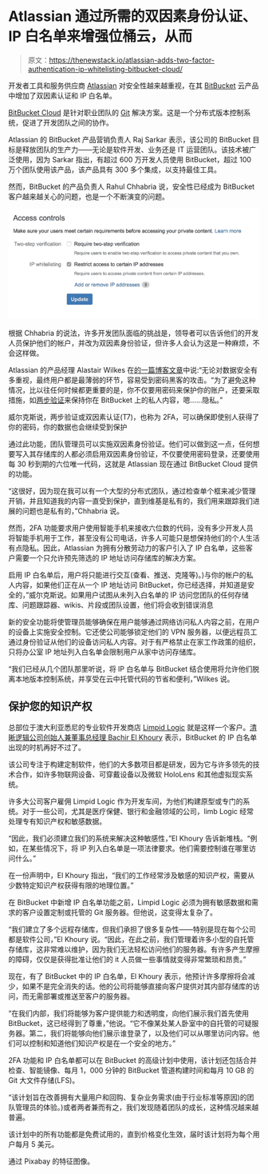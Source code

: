 # Atlassian 通过所需的双因素身份认证、IP 白名单来增强位桶云，从而

> 原文：<https://thenewstack.io/atlassian-adds-two-factor-authentication-ip-whitelisting-bitbucket-cloud/>

开发者工具和服务供应商 [Atlassian](https://www.atlassian.com/) 对安全性越来越重视，在其 [BitBucket](https://thenewstack.io/atlassian-announces-bitbucket-rebranding-new-features/) 云产品中增加了双因素认证和 IP 白名单。

[BitBucket Cloud](https://bitbucket.org/) 是针对职业团队的 [Git](https://thenewstack.io/the-new-stack-analysts-show-27-the-git-vulnerability-and-its-aftermath/) 解决方案。这是一个分布式版本控制系统，促进了开发团队之间的协作。

Atlassian 的 BitBucket 产品营销负责人 Raj Sarkar 表示，该公司的 BitBucket 目标是释放团队的生产力——无论是软件开发、业务还是 IT 运营团队。该技术被广泛使用，因为 Sarkar 指出，有超过 600 万开发人员使用 BitBucket，超过 100 万个团队使用该产品，该产品具有 300 多个集成，以支持最佳工具。

然而，BitBucket 的产品负责人 Rahul Chhabria 说，安全性已经成为 BitBucket 客户越来越关心的问题，也是一个不断演变的问题。

[![](img/7163df24a82382f99f63977fcbe02151.png)](https://blog.bitbucket.org/2017/02/28/big-strides-cloud-security-ip-whitelisting-required-2-step-verification-bitbucket/)

根据 Chhabria 的说法，许多开发团队面临的挑战是，领导者可以告诉他们的开发人员保护他们的帐户，并改为双因素身份验证，但许多人会认为这是一种麻烦，不会这样做。

Atlassian 的产品经理 Alastair Wilkes 在[的一篇博客文章](https://blog.bitbucket.org/2017/02/28/big-strides-cloud-security-ip-whitelisting-required-2-step-verification-bitbucket/)中说:“无论对数据安全有多重视，最终用户都是最薄弱的环节，容易受到密码黑客的攻击。“为了避免这种情况，比以往任何时候都更重要的是，你不仅要用密码来保护你的账户，还要采取措施，如[两步验证](https://blog.bitbucket.org/2015/09/10/two-step-verification-is-here/)来保持你在 BitBucket 上的私人内容，嗯……隐私。”

威尔克斯说，两步验证或双因素认证(T7)，也称为 2FA，可以确保即使别人获得了你的密码，你的数据也会继续受到保护

通过此功能，团队管理员可以实施双因素身份验证。他们可以做到这一点，任何想要写入其存储库的人都必须启用双因素身份验证，不仅要使用密码登录，还要使用每 30 秒到期的六位唯一代码，这就是 Atlassian 现在通过 BitBucket Cloud 提供的功能。

“这很好，因为现在我可以有一个大型的分布式团队，通过检查单个框来减少管理开销，并且知道我的内容一直受到保护，直到维基是私有的，我们用来跟踪我们进展的问题也是私有的，”Chhabria 说。

然而，2FA 功能要求用户使用智能手机来接收六位数的代码，没有多少开发人员将智能手机用于工作，甚至没有公司电话，许多人可能只是想保持他们的个人生活有点隐私。因此，Atlassian 为拥有分散劳动力的客户引入了 IP 白名单，这些客户需要一个只允许预先筛选的 IP 地址访问存储库的解决方案。

启用 IP 白名单后，用户将只能进行交互(查看、推送、克隆等)。)与你的帐户的私人内容，如果他们正在从一个 IP 地址访问 BitBucket，你已经选择，并知道是安全的，”威尔克斯说。如果用户试图从未列入白名单的 IP 访问您团队的任何存储库、问题跟踪器、wikis、片段或团队设置，他们将会收到错误消息

新的安全功能将使管理员能够确保在用户能够通过网络访问私人内容之前，在用户的设备上实施安全控制。它还使公司能够锁定他们的 VPN 服务器，以便远程员工通过身份验证从他们的设备访问私人内容。对于有严格禁止在家工作政策的组织，只将办公室 IP 地址列入白名单会限制用户从家中访问存储库。

“我们已经从几个团队那里听说，将 IP 白名单与 BitBucket 结合使用将允许他们脱离本地版本控制系统，并享受在云中托管代码的节省和便利，”Wilkes 说。

## 保护您的知识产权

总部位于澳大利亚悉尼的专业软件开发商店 [Limpid Logic](http://www.limpidlogic.com/) 就是这样一个客户。[清晰逻辑公司创始人兼董事总经理 Bachir El Khoury](https://www.linkedin.com/in/bachirelkhoury/) 表示，BitBucket 的 IP 白名单出现的时机再好不过了。

该公司专注于构建定制软件，他们的大多数项目都是研发，因为它与许多领先的技术合作，如许多物联网设备、可穿戴设备以及微软 HoloLens 和其他虚拟现实系统。

许多大公司客户雇佣 Limpid Logic 作为开发车间，为他们构建原型或专门的系统。对于一些公司，尤其是医疗保健、银行和金融领域的公司，limb Logic 经常处理专有知识产权和敏感数据。

“因此，我们必须建立我们的系统来解决这种敏感性，”El Khoury 告诉新堆栈。“例如，在某些情况下，将 IP 列入白名单是一项法律要求。他们需要控制谁在哪里访问什么。”

在一份声明中，El Khoury 指出，“我们的工作经常涉及敏感的知识产权，需要从少数特定知识产权获得有限的地理位置。”

在 BitBucket 中新增 IP 白名单功能之前，Limpid Logic 必须为拥有敏感数据和需求的客户设置定制或托管的 Git 服务器。但他说，这变得太复杂了。

“我们建立了多个远程存储库，但我们承担了很多复杂性——特别是现在每个公司都是软件公司，”El Khoury 说。“因此，在此之前，我们管理着许多小型的自托管存储库，这非常难以维护，因为我们无法轻松访问他们的服务器。有许多产生摩擦的障碍，仅仅是获得批准让他们的 it 人员做一些事情就变得非常繁琐和昂贵。”

现在，有了 BitBucket 中的 IP 白名单，El Khoury 表示，他预计许多摩擦将会减少，如果不是完全消失的话。他的公司将能够直接向客户提供对其内部存储库的访问，而无需部署或推送至客户的服务器。

“在我们内部，我们将能够为客户提供能力和透明度，向他们展示我们首先使用 BitBucket，这已经得到了尊重，”他说。“它不像某处某人卧室中的自托管的可疑服务器。第二，我们将能够向他们展示谁登录了，以及他们可以从哪里访问内容。他们可以控制和知道他们知识产权是在一个安全的地方。”

2FA 功能和 IP 白名单都可以在 BitBucket 的高级计划中使用，该计划还包括合并检查、智能镜像、每月 1，000 分钟的 BitBucket 管道构建时间和每月 10 GB 的 Git 大文件存储(LFS)。

“该计划旨在改善拥有大量用户和回购、复杂业务需求(由于行业标准等原因)的团队管理员的体验。)或者两者兼而有之，我们发现随着团队的成长，这种情况越来越普遍。

该计划中的所有功能都是免费试用的，直到价格变化生效，届时该计划将为每个用户每月 5 美元。

通过 Pixabay 的特征图像。

<svg xmlns:xlink="http://www.w3.org/1999/xlink" viewBox="0 0 68 31" version="1.1"><title>Group</title> <desc>Created with Sketch.</desc></svg>